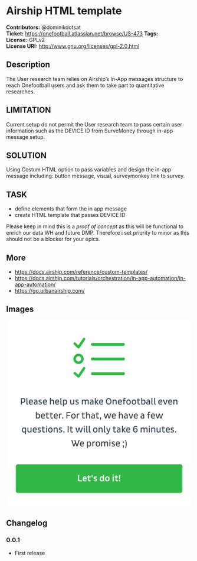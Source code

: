 # Airship HTML template #
**Contributors:**      @dominikdotsat  
**Ticket:**			   https://onefootball.atlassian.net/browse/US-473
**Tags:**  
**License:**           GPLv2  
**License URI:**       http://www.gnu.org/licenses/gpl-2.0.html  


## Description ##

The User research team relies on Airship’s In-App messages structure to reach Onefootball users and ask them to take part to quantitative researches. 

## LIMITATION ##

Current setup do not permit the User research team to pass certain user information such as the DEVICE ID from SurveMoney through in-app message setup. 

## SOLUTION ##

Using Costum HTML option to pass variables and design the in-app message including: button message, visual, surveymonkey link to survey. 

## TASK ##

* define elements that form the in app message
* create HTML template that passes DEVICE ID 

Please keep in mind this is a *proof of concept* as this will be functional to enrich our data WH and future DMP. Therefore i set priority to minor as this should not be a blocker for your epics. 

## More ##
* https://docs.airship.com/reference/custom-templates/
* https://docs.airship.com/tutorials/orchestration/in-app-automation/in-app-automation/
* https://go.urbanairship.com/

## Images ##

![Alt Visual IN-APP message](visual1.png "Visual IN-APP message")


## Changelog ##

### 0.0.1 ###
* First release